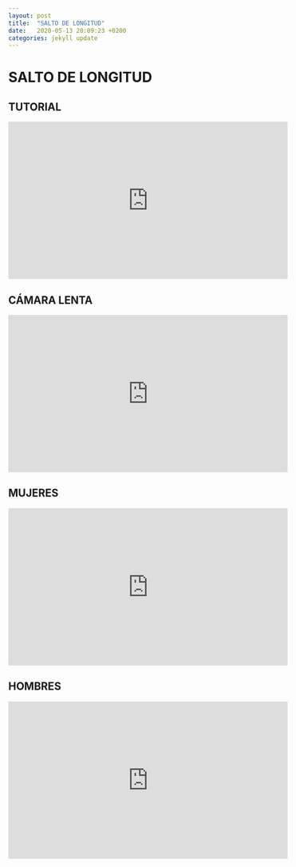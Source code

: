 ```yaml
---
layout: post
title:  "SALTO DE LONGITUD"
date:   2020-05-13 20:09:23 +0200
categories: jekyll update
---
```


# SALTO DE LONGITUD

## TUTORIAL
<iframe width="560" height="315" src="https://www.youtube.com/embed/q9clVmT_iD0" frameborder="0" allow="accelerometer; autoplay; encrypted-media; gyroscope; picture-in-picture" allowfullscreen></iframe>

## CÁMARA LENTA
<iframe width="560" height="315" src="https://www.youtube.com/embed/mYGAAEoUtUM" frameborder="0" allow="accelerometer; autoplay; encrypted-media; gyroscope; picture-in-picture" allowfullscreen></iframe>

## MUJERES
<iframe width="560" height="315" src="https://www.youtube.com/embed/zqKMmaElKhM" frameborder="0" allow="accelerometer; autoplay; encrypted-media; gyroscope; picture-in-picture" allowfullscreen></iframe>

## HOMBRES
<iframe width="560" height="315" src="https://www.youtube.com/embed/whPq8E1k9MM" frameborder="0" allow="accelerometer; autoplay; encrypted-media; gyroscope; picture-in-picture" allowfullscreen></iframe>
